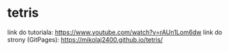 # tetris
link do tutoriala: https://www.youtube.com/watch?v=rAUn1Lom6dw
link do strony (GitPages): https://mikolaj2400.github.io/tetris/

